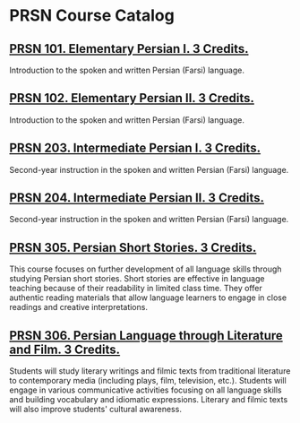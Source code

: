 # PRSN Course Catalog

## [PRSN 101. Elementary Persian I. 3 Credits.](./PRSN_101_Elementary_Persian_I)

Introduction to the spoken and written Persian (Farsi) language.

## [PRSN 102. Elementary Persian II. 3 Credits.](./PRSN_102_Elementary_Persian_II)

Introduction to the spoken and written Persian (Farsi) language.

## [PRSN 203. Intermediate Persian I. 3 Credits.](./PRSN_203_Intermediate_Persian_I)

Second-year instruction in the spoken and written Persian (Farsi) language.

## [PRSN 204. Intermediate Persian II. 3 Credits.](./PRSN_204_Intermediate_Persian_II)

Second-year instruction in the spoken and written Persian (Farsi) language.

## [PRSN 305. Persian Short Stories. 3 Credits.](./PRSN_305_Persian_Short_Stories)

This course focuses on further development of all language skills through studying Persian short stories. Short stories are effective in language teaching because of their readability in limited class time. They offer authentic reading materials that allow language learners to engage in close readings and creative interpretations.

## [PRSN 306. Persian Language through Literature and Film. 3 Credits.](./PRSN_306_Persian_Language_through_Literature_and_Film)

Students will study literary writings and filmic texts from traditional literature to contemporary media (including plays, film, television, etc.). Students will engage in various communicative activities focusing on all language skills and building vocabulary and idiomatic expressions. Literary and filmic texts will also improve students' cultural awareness.

